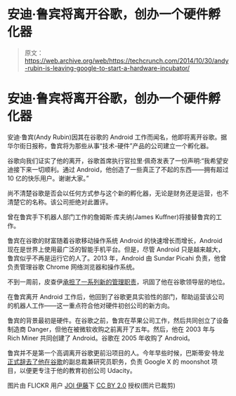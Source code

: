 # 安迪·鲁宾将离开谷歌，创办一个硬件孵化器

> 原文：<https://web.archive.org/web/https://techcrunch.com/2014/10/30/andy-rubin-is-leaving-google-to-start-a-hardware-incubator/>

# 安迪·鲁宾将离开谷歌，创办一个硬件孵化器

安迪·鲁宾(Andy Rubin)因其在谷歌的 Android 工作而闻名，他即将离开谷歌。据华尔街日报称，鲁宾将为那些从事“技术-硬件”产品的公司建立一个孵化器。

谷歌向我们证实了他的离开，谷歌首席执行官拉里·佩奇发表了一份声明:“我希望安迪接下来一切顺利。通过 Android，他创造了一些真正了不起的东西——拥有超过 10 亿的快乐用户。谢谢大家。”

尚不清楚谷歌是否会以任何方式参与这个新的孵化器，无论是财务还是运营，也不清楚它的名称。该公司拒绝对此置评。

曾在鲁宾手下机器人部门工作的詹姆斯·库夫纳(James Kuffner)将接替鲁宾的工作。

鲁宾在谷歌的财富随着谷歌移动操作系统 Android 的快速增长而增长，Android 现在是世界上使用最广泛的智能手机平台。但是，尽管 Android 只是越来越大，鲁宾似乎不再是运行它的人了。2013 年，Android 由 Sundar Picahi 负责，他曾负责管理谷歌 Chrome 网络浏览器和操作系统。

不到一周前，皮查伊[承担了一系列新的管理职责](https://web.archive.org/web/20230306003524/https://techcrunch.com/2014/10/24/sundar-pichais-ascension-at-google-could-herald-new-platform-unification/)，巩固了他在谷歌领导层的地位。

在鲁宾离开 Android 工作后，他回到了谷歌更具实验性的部门，帮助运营该公司的机器人工作——这一重点符合他对硬件初创公司的新方向。

鲁宾的背景最初是硬件。在谷歌之前，鲁宾在苹果公司工作，然后共同创立了设备制造商 Danger，但他在被微软收购之前离开了五年。然后，他在 2003 年与 Rich Miner 共同创建了 Android。谷歌在 2005 年收购了 Android。

鲁宾并不是第一个高调离开谷歌更前沿项目的人。今年早些时候，巴斯蒂安·特龙[正式辞去了他在谷歌](https://web.archive.org/web/20230306003524/https://techcrunch.com/2014/09/23/google-x-founder-sebastian-thrun-has-left-his-role-as-google-vp-and-fellow/)的副总裁兼研究员职务，负责 Google X 的 moonshot 项目，以便更专注于他的教育初创公司 Udacity。

图片由 FLICKR 用户 [JOI 伊藤](https://web.archive.org/web/20230306003524/https://www.flickr.com/photos/joi/2948146343/in/photolist-5uApDW-5uw2cn-aXVu9H-fYr2rJ-oc95wC-oc9k2s-ocamP2-RMkyr-RMkrK-RMkLV-bkiVTB-aXVtS8-aXVtJx-noyvo4-5MBoqk-sMUaZ-7EVFFY-7EVFLd-dNkrEm-5QxryP)下 [CC BY 2.0](https://web.archive.org/web/20230306003524/http://creativecommons.org/licenses/by/2.0/) 授权(图片已裁剪)